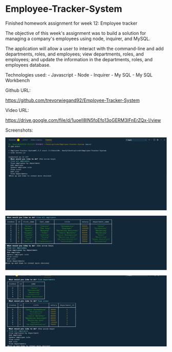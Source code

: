 # Employee-Tracker-System

Finished homework assignment for week 12: Employee tracker

The objective of this week's assignment was to build a solution for managing a company's employees using node, inquirer, and MySQL.

The application will allow a user to interact with the command-line and add departments, roles, and employees; view departments, roles, and employees; and update the information in the departments, roles, and employees database.


Technologies used: 
    - Javascript
    - Node
    - Inquirer
    - My SQL
    - My SQL Workbench



Github URL:

https://github.com/trevorwiegand92/Employee-Tracker-System


Video URL:

https://drive.google.com/file/d/1uoell8lN5foEfo13oGERM3IFnErZQx-l/view


Screenshots:

![Here's a screenshot of the finished index page.](./images/initial_npm_start_screenshot.png)

![Here's a screenshot of the finished index page.](./images/view_all_employees_table_screenshot.png)

![Here's a screenshot of the finished index page.](./images/roles_and_departments_screenshot.png)


